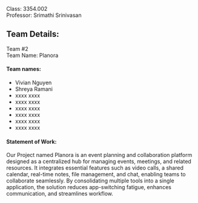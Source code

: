 Class: 3354.002
<br>Professor: Srimathi Srinivasan

<h2>Team Details:</h2>
Team #2
<br>Team Name: Planora
<br><h4>Team names:</h4>

- Vivian Nguyen
- Shreya Ramani
- xxxx xxxx
- xxxx xxxx
- xxxx xxxx
- xxxx xxxx
- xxxx xxxx
- xxxx xxxx

<h4>Statement of Work: </h4>
<p> Our Project named Planora is an event planning and collaboration platform designed as a centralized hub for managing events, meetings, and related resources. 
It integrates essential features such as video calls, a shared calendar, real-time notes, file management, and chat, enabling teams to collaborate seamlessly. 
By consolidating multiple tools into a single application, the solution reduces app-switching fatigue, enhances communication, and streamlines workflow.  </p>
